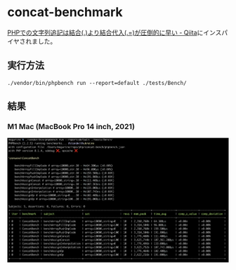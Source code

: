 # concat-benchmark

[PHPでの文字列追記は結合(.)より結合代入(.=)が圧倒的に早い - Qiita](https://qiita.com/hoogee/items/2a3b8d49b67c99de7df9)にインスパイヤされました。

## 実行方法

```
./vendor/bin/phpbench run --report=default ./tests/Bench/
```

## 結果

### M1 Mac (MacBook Pro 14 inch, 2021)

![](img/result-m1mac.png)

